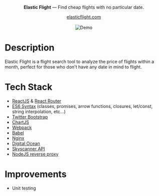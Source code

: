 <div align="center">
    <p><strong>Elastic Flight</strong> — Find cheap flights with no particular date.</p>
    <a href="http://www.elasticflight.com">elasticflight.com</a>
    <br><br>
    <img src="https://github.com/jonathanmartinez/elastic-flight/blob/master/doc/demo.gif?raw=true" alt="Demo">
</div>

# Description

Elastic Flight is a flight search tool to analyze the price of flights within a month, perfect for those who don't have any date in mind to flight.

# Tech Stack

* [ReactJS](https://facebook.github.io/react/) & [React Router](https://reacttraining.com/react-router/)
* [ES6 Syntax](http://es6-features.org) (classes, promises, arrow functions, closures, let/const, string interpolation, etc...)
* [Twitter Bootstrap](http://getbootstrap.com/)
* [ChartJS](http://www.chartjs.org/)
* [Webpack](https://webpack.github.io/)
* [Babel](https://babeljs.io/)
* [Nginx](https://www.nginx.com/)
* [Digital Ocean](https://www.digitalocean.com/)
* [Skyscanner API](https://partners.skyscanner.net/)
* [NodeJS reverse proxy](https://github.com/Rob--W/cors-anywhere)

# Improvements

* Unit testing
